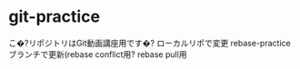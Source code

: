 # git-practice
こ�?リポジトリはGit動画講座用です�?
ローカルリポで変更
rebase-practiceブランチで更新(rebase conflict用?
rebase pull用
